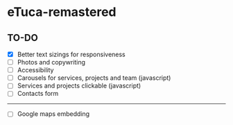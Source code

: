 # eTuca-remastered
## TO-DO
- [x] Better text sizings for responsiveness
- [ ] Photos and copywriting
- [ ] Accessibility
- [ ] Carousels for services, projects and team (javascript)
- [ ] Services and projects clickable (javascript)
- [ ] Contacts form
***
- [ ] Google maps embedding
